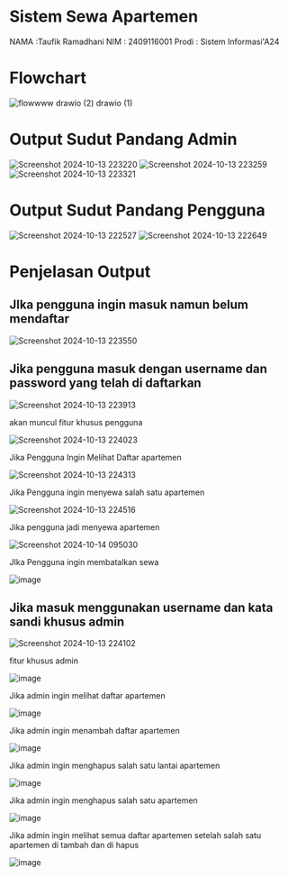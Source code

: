 # Sistem Sewa Apartemen

NAMA  :Taufik Ramadhani
NIM   : 2409116001
Prodi : Sistem Informasi'A24

# Flowchart

![flowwww drawio (2) drawio (1)](https://github.com/user-attachments/assets/18045a26-bee1-49ff-b356-53b7c27a514e)


# Output Sudut Pandang Admin

![Screenshot 2024-10-13 223220](https://github.com/user-attachments/assets/24217ade-c6f9-4890-9f23-fd317d2a3ef3)
![Screenshot 2024-10-13 223259](https://github.com/user-attachments/assets/d5b7d73e-00a1-46c5-aa98-870e93b44a1b)
![Screenshot 2024-10-13 223321](https://github.com/user-attachments/assets/2c2a421a-6b83-4adb-ba79-6921f8f6328a)

# Output Sudut Pandang Pengguna

![Screenshot 2024-10-13 222527](https://github.com/user-attachments/assets/05c7aeba-188f-4327-bcf1-e0669c7cc41f)
![Screenshot 2024-10-13 222649](https://github.com/user-attachments/assets/9dc92405-1807-4199-b292-fc27577de6c1)

# Penjelasan Output

## JIka pengguna ingin masuk namun belum mendaftar

![Screenshot 2024-10-13 223550](https://github.com/user-attachments/assets/3b5d0d70-1e76-4b28-a81a-a991ab78b38f)

## Jika pengguna masuk dengan username dan password yang telah di daftarkan

![Screenshot 2024-10-13 223913](https://github.com/user-attachments/assets/8b9c6f53-d872-4d4f-a4c6-985d9c4caf49)

akan muncul fitur khusus pengguna

![Screenshot 2024-10-13 224023](https://github.com/user-attachments/assets/e16c07fa-9b24-46d2-8ee2-4c3f7dc5f082)

Jika Pengguna Ingin Melihat Daftar apartemen

![Screenshot 2024-10-13 224313](https://github.com/user-attachments/assets/6266cc1c-ce6f-4428-a3c0-1ffe38e3b85e)

Jika Pengguna ingin menyewa salah satu apartemen

![Screenshot 2024-10-13 224516](https://github.com/user-attachments/assets/5d41d1c9-114b-429c-bbf9-9c76e0c3e4fe)

Jika pengguna jadi menyewa apartemen

![Screenshot 2024-10-14 095030](https://github.com/user-attachments/assets/158f5c68-a2e9-4c45-94d6-becfb4d54c0b)

JIka Pengguna ingin membatalkan sewa

![image](https://github.com/user-attachments/assets/f73556bd-5693-4e09-83c4-9d47261c577b)

## Jika masuk menggunakan username dan kata sandi khusus admin

![Screenshot 2024-10-13 224102](https://github.com/user-attachments/assets/bbaff2f6-2a1a-4e56-9575-946ae43f767f)

fitur khusus admin

![image](https://github.com/user-attachments/assets/03dd74bc-2869-48db-b3b6-caf8348ae6e5)

Jika admin ingin melihat daftar apartemen

![image](https://github.com/user-attachments/assets/2dcc4b7d-940a-4b50-b538-1db17b4447e3)

Jika admin ingin menambah daftar apartemen

![image](https://github.com/user-attachments/assets/a115a95a-21af-4735-baa9-04a0c1f09afe)

Jika admin ingin menghapus salah satu lantai apartemen

![image](https://github.com/user-attachments/assets/2a57fb0e-87c6-4a56-9846-068988f1a44a)

Jika admin ingin menghapus salah satu apartemen 

![image](https://github.com/user-attachments/assets/bf49ff84-8ab4-4eee-b6a0-52392cefb120)

Jika admin ingin melihat semua daftar apartemen setelah salah satu apartemen di tambah dan di hapus

![image](https://github.com/user-attachments/assets/b84b5b87-bc8f-4c1d-9150-ad1725f195cd)










